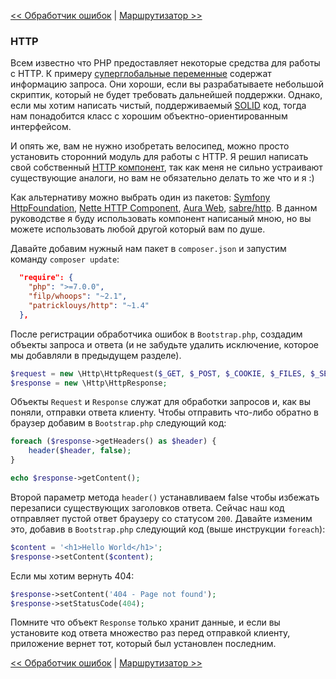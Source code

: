 [<< Обработчик ошибок](03-error-handler.md) | [Маршрутизатор >>](05-router.md)

### HTTP

Всем известно что PHP предоставляет некоторые средства для работы с HTTP. К примеру [суперглобальные переменные](http://php.net/manual/ru/language.variables.superglobals.php) содержат информацию запроса. Они хороши, если вы разрабатываете небольшой скриптик, который не будет требовать дальнейшей поддержки. Однако, если мы хотим написать чистый, поддерживаемый [SOLID](http://en.wikipedia.org/wiki/SOLID_%28object-oriented_design%29) код, тогда нам понадобится класс с хорошим объектно-ориентированным интерфейсом.

И опять же, вам не нужно изобретать велосипед, можно просто установить сторонний модуль для работы с HTTP. Я решил написать свой собственный [HTTP компонент](https://github.com/PatrickLouys/http), так как меня не сильно устраивают существующие аналоги, но вам не обязательно делать то же что и я :)

Как альтернативу можно выбрать один из пакетов: [Symfony HttpFoundation](https://github.com/symfony/HttpFoundation), [Nette HTTP Component](https://github.com/nette/http), [Aura Web](https://github.com/auraphp/Aura.Web), [sabre/http](https://github.com/fruux/sabre-http). В данном руководстве я буду использовать компонент написаный мною, но вы можете использовать любой другой который вам по душе.

Давайте добавим нужный нам пакет в `composer.json` и запустим команду `composer update`:

```json
  "require": {
    "php": ">=7.0.0",
    "filp/whoops": "~2.1",
    "patricklouys/http": "~1.4"
  },
```

После регистрации обработчика ошибок в `Bootstrap.php`, создадим объекты запроса и ответа (и не забудьте удалить исключение, которое мы добавляли в предыдущем разделе).

```php
$request = new \Http\HttpRequest($_GET, $_POST, $_COOKIE, $_FILES, $_SERVER);
$response = new \Http\HttpResponse;
```
Объекты `Request` и `Response` служат для обработки запросов и, как вы поняли, отправки ответа клиенту. Чтобы отправить что-либо обратно в браузер добавим в `Bootstrap.php` следующий код:

```php
foreach ($response->getHeaders() as $header) {
    header($header, false);
}

echo $response->getContent();
```

Второй параметр метода `header()` устанавливаем false чтобы избежать перезаписи существующих заголовков ответа. Сейчас наш код отправляет пустой ответ браузеру со статусом `200`. Давайте изменим это, добавив в `Bootstrap.php` следующий код  (выше инструкции `foreach`):

```php
$content = '<h1>Hello World</h1>';
$response->setContent($content);
```

Если мы хотим вернуть 404:

```php
$response->setContent('404 - Page not found');
$response->setStatusCode(404);
```
Помните что объект `Response` только хранит данные, и если вы установите код ответа множество раз перед отправкой клиенту, приложение вернет тот, который был установлен последним.

[<< Обработчик ошибок](03-error-handler.md) | [Маршрутизатор >>](05-router.md)
